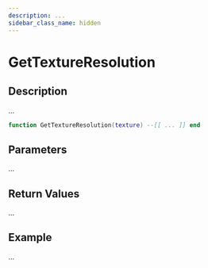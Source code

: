 ```yaml
---
description: ...
sidebar_class_name: hidden
---
```


# GetTextureResolution

## Description

...

```lua
function GetTextureResolution(texture) --[[ ... ]] end
```

## Parameters

...

## Return Values

...

## Example

...

